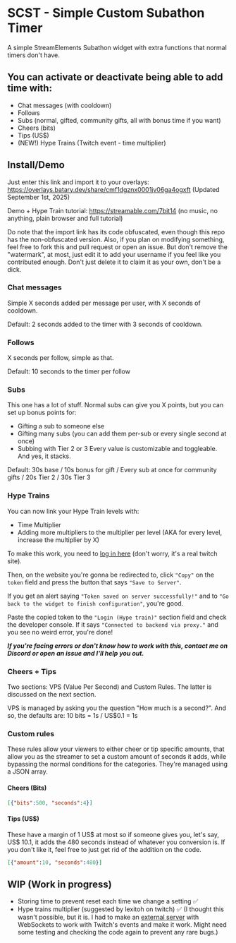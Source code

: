# SCST - Simple Custom Subathon Timer
A simple StreamElements Subathon widget with extra functions that normal timers don't have.

## You can activate or deactivate being able to add time with:
- Chat messages (with cooldown)
- Follows
- Subs (normal, gifted, community gifts, all with bonus time if you want)
- Cheers (bits)
- Tips (US$)
- (NEW!) Hype Trains (Twitch event - time multiplier)

## Install/Demo
Just enter this link and import it to your overlays: https://overlays.batary.dev/share/cmf1dgznx0001jv06ga4ogxft (Updated September 1st, 2025)

Demo + Hype Train tutorial: https://streamable.com/7bit14 (no music, no anything, plain browser and full tutorial)

Do note that the import link has its code obfuscated, even though this repo has the non-obfuscated version.
Also, if you plan on modifying something, feel free to fork this and pull request or open an issue. But don't remove the "watermark", at most, just edit it to add your username if you feel like you contributed enough. Don't just delete it to claim it as your own, don't be a dick.

### Chat messages
Simple X seconds added per message per user, with X seconds of cooldown.

Default: 2 seconds added to the timer with 3 seconds of cooldown.
### Follows
X seconds per follow, simple as that.

Default: 10 seconds to the timer per follow
### Subs
This one has a lot of stuff.
Normal subs can give you X points, but you can set up bonus points for:
- Gifting a sub to someone else
- Gifting many subs (you can add them per-sub or every single second at once)
- Subbing with Tier 2 or 3
Every value is customizable and toggleable.
And yes, it stacks.

Default: 30s base / 10s bonus for gift / Every sub at once for community gifts / 20s Tier 2 / 30s Tier 3
### Hype Trains
You can now link your Hype Train levels with:
- Time Multiplier
- Adding more multipliers to the multiplier per level (AKA for every level, increase the multiplier by X)

To make this work, you need to [log in here](https://id.twitch.tv/oauth2/authorize?client_id=520y5768mtvy8yaqxl9bm8yt4ulmrj&redirect_uri=https://twitch.cafecloudnine.com/redirect&response_type=token&scope=channel:read:hype_train) (don't worry, it's a real twitch site). 

Then, on the website you're gonna be redirected to, click `"Copy"` on the `token` field and press the button that says `"Save to Server"`. 

If you get an alert saying `"Token saved on server successfully!"` and to `"Go back to the widget to finish configuration"`, you're good. 

Paste the copied token to the `"Login (Hype train)"` section field and check the developer console. If it says `"Connected to backend via proxy."` and you see no weird error, you're done!

_**If you're facing errors or don't know how to work with this, contact me on Discord or open an issue and I'll help you out.**_
### Cheers + Tips
Two sections: VPS (Value Per Second) and Custom Rules.
The latter is discussed on the next section.

VPS is managed by asking you the question "How much is a second?".
And so, the defaults are: 10 bits = 1s / US$0.1 = 1s

### Custom rules
These rules allow your viewers to either cheer or tip specific amounts, that allow you as the streamer to set a custom amount of seconds it adds, while bypassing the normal conditions for the categories.
They're managed using a JSON array.
#### Cheers (Bits)
```json
[{"bits":500, "seconds":4}]
```
#### Tips (US$)
These have a margin of 1 US$ at most so if someone gives you, let's say, US$ 10.1, it adds the 480 seconds instead of whatever you conversion is.
If you don't like it, feel free to just get rid of the addition on the code.
```json
[{"amount":10, "seconds":480}]
```

## WIP (Work in progress)
- Storing time to prevent reset each time we change a setting ✅
- Hype trains multiplier (suggested by lexitoh on twitch) ✅ (I thought this wasn't possible, but it is. I had to make an [external server](https://github.com/Jair4x/scst-server) with WebSockets to work with Twitch's events and make it work. Might need some testing and checking the code again to prevent any rare bugs.)
